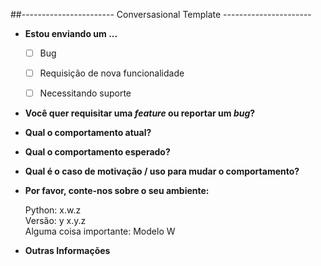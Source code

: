##----------------------- Conversasional Template ----------------------

* **Estou enviando um ...**
  - [ ] Bug
  - [ ] Requisição de nova funcionalidade
  - [ ] Necessitando suporte


* **Você quer requisitar uma *feature* ou reportar um *bug*?**



* **Qual o comportamento atual?**



* **Qual o comportamento esperado?**



* **Qual é o caso de motivação / uso para mudar o comportamento?**



* **Por favor, conte-nos sobre o seu ambiente:**

    Python: x.w.z </br>
    Versão: y x.y.z </br>
    Alguma coisa importante: Modelo W </br>

* **Outras Informações**
